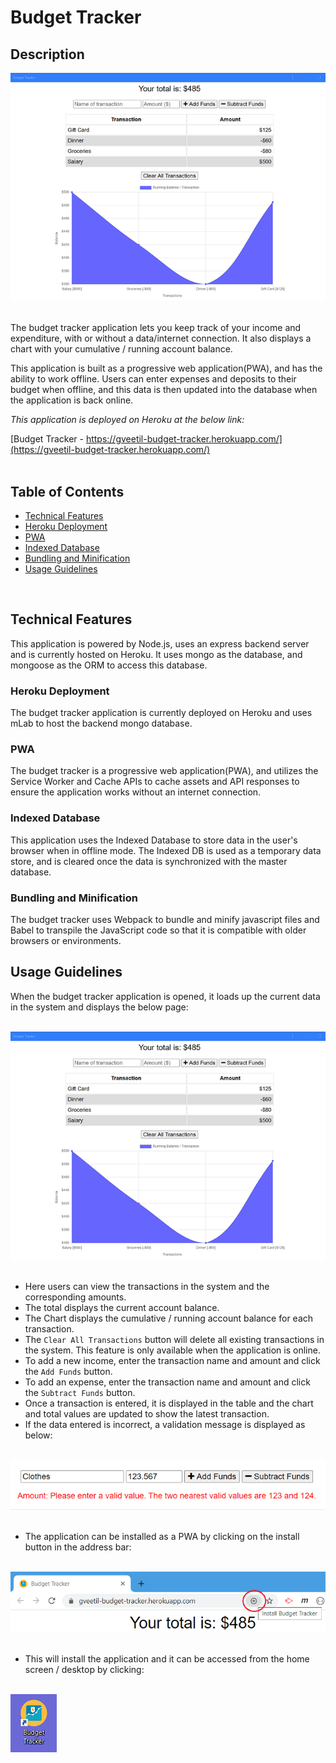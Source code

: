 # Budget Tracker

## Description 

![Budget Tracker Application](public/assets/images/readme_budget_tracker.png "Budget Tracker Application")<br>
<br>

The budget tracker application lets you keep track of your income and expenditure, with or without a data/internet connection. It also displays a chart with your cumulative / running account balance.

This application is built as a progressive web application(PWA), and has the ability to work offline. Users can enter expenses and deposits to their budget when offline, and this data is then updated into the database when the application is back online. <br>

*This application is deployed on Heroku at the below link:*

[Budget Tracker - https://gveetil-budget-tracker.herokuapp.com/](https://gveetil-budget-tracker.herokuapp.com/)
<br>
<br>

## Table of Contents 

- [Technical Features](#technical-features)
 - [Heroku Deployment](#heroku-deployment)
 - [PWA](#pwa)
 - [Indexed Database](#indexed-database)
 - [Bundling and Minification](#bundling-and-minification)
- [Usage Guidelines](#usage-guidelines)

<br>

## Technical Features
This application is powered by Node.js, uses an express backend server and is currently hosted on Heroku. It uses mongo as the database, and mongoose as the ORM to access this database. <br>

### Heroku Deployment
The budget tracker application is currently deployed on Heroku and uses mLab to host the backend mongo database. 

### PWA 
The budget tracker is a progressive web application(PWA), and utilizes the Service Worker and Cache APIs to cache assets and API responses to ensure the application works without an internet connection.

### Indexed Database 
This application uses the Indexed Database to store data in the user's browser when in offline mode. The Indexed DB is used as a temporary data store, and is cleared once the data is synchronized with the master database.

### Bundling and Minification
The budget tracker uses Webpack to bundle and minify javascript files and Babel to transpile the JavaScript code so that it is compatible with older browsers or environments. 


## Usage Guidelines

When the budget tracker application is opened, it loads up the current data in the system and displays the below page:<br><br>

 ![Budget Tracker](public/assets/images/readme_budget_tracker.png "Budget Tracker")<br><br>


* Here users can view the transactions in the system and the corresponding amounts.
* The total displays the current account balance.
* The Chart displays the cumulative / running account balance for each transaction. 
* The `Clear All Transactions` button will delete all existing transactions in the system. This feature is only available when the application is online. 
* To add a new income, enter the transaction name and amount and click the `Add Funds` button.
* To add an expense, enter the transaction name and amount and click the `Subtract Funds` button.
* Once a transaction is entered, it is displayed in the table and the chart and total values are updated to show the latest transaction.
* If the data entered is incorrect, a validation message is displayed as below:<br><br>

 ![Validation Message](public/assets/images/readme_validation_integer.png "Validation Message")<br><br>

* The application can be installed as a PWA by clicking on the install button in the address bar:  <br><br>

 ![Install PWA](public/assets/images/readme_install_pwa.png "Install PWA")<br><br>

* This will install the application and it can be accessed from the home screen / desktop by clicking:  <br><br>

 ![Installed Application](public/assets/images/readme_install_app_icon.png "Installed Application")<br><br>

